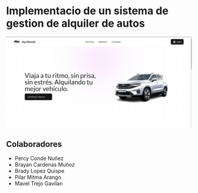 # Implementacio de un sistema de gestion de alquiler de autos

![Diseño](/public/desing.png)


## Colaboradores
- Percy Conde Nuñez
- Brayan Cardenas Muñoz
- Brady Lopez Quispe
- Pilar Mitma Arango
- Mavel Trejo Gavilan


